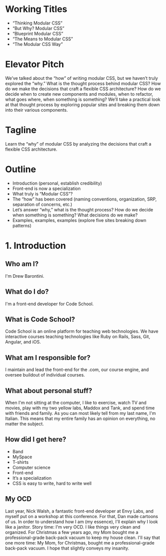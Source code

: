 # Working Titles

- “Thinking Modular CSS”
- “But Why? Modular CSS”
- “Blueprint Modular CSS”
- “The Means to Modular CSS”
- “The Modular CSS Way”

# Elevator Pitch

We’ve talked about the “how” of writing modular CSS, but we haven’t truly explored the “why.” What is the thought process behind modular CSS? How do we make the decisions that craft a flexible CSS architecture? How do we decide when to create new components and modules, when to refactor, what goes where, when something is something? We’ll take a practical look at that thought process by exploring popular sites and breaking them down into their various components.

# Tagline

Learn the “why” of modular CSS by analyzing the decisions that craft a flexible CSS architecture.

# Outline
- Introduction (personal, establish credibility)
- Front-end is now a specialization
- What truly is “Modular CSS”?
- The “how” has been covered (naming conventions, organization, SRP, separation of concerns, etc.)
- Let’s answer “why,” what is the thought process? How do we decide when something is something? What decisions do we make?
- Examples, examples, examples (explore five sites breaking down patterns)

# 1. Introduction

## Who am I?
I'm Drew Barontini. 

## What do I do?
I'm a front-end developer for Code School.

## What is Code School?

Code School is an online platform for teaching web technologies. We have interactive courses teaching technologies like Ruby on Rails, Sass, Git, Angular, and iOS.

## What am I responsible for?
I maintain and lead the front-end for the .com, our course engine, and oversee buildout of individual courses.

## What about personal stuff?
When I'm not sitting at the computer, I like to exercise, watch TV and movies, play with my two yellow labs, Maddox and Tank, and spend time with friends and family. As you can most likely tell from my last name, I'm Italian. This means that my entire family has an opinion on everything, no matter the subject.

## How did I get here?
- Band
- MySpace
- T-shirts
- Computer science
- Front-end
- It’s a specialization
- CSS is easy to write, hard to write well

## My OCD
Last year, Nick Walsh, a fantastic front-end developer at Envy Labs, and myself put on a workshop at this conference. For that, Dan made cartoons of us. In order to understand how I am (my essence), I'll explain why I look like a janitor. Story time: I'm very OCD. I like things very clean and organized. For Christmas a few years ago, my Mom bought me a professional-grade back-pack vacuum to keep my house clean. I'll say that one more time: My Mom, for Christmas, bought me a professional-grade back-pack vacuum. I hope that slightly conveys my insanity.